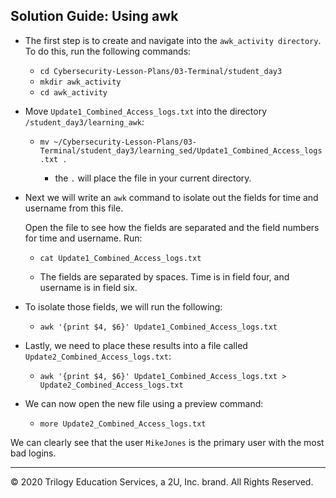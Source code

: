 ## Solution Guide: Using awk

- The first step is to create and navigate into the `awk_activity directory`. To do this, run the following commands:
 
  - `cd Cybersecurity-Lesson-Plans/03-Terminal/student_day3`
  - `mkdir awk_activity`
  - `cd awk_activity`

- Move `Update1_Combined_Access_logs.txt` into the directory `/student_day3/learning_awk`:
     
   - `mv ~/Cybersecurity-Lesson-Plans/03-Terminal/student_day3/learning_sed/Update1_Combined_Access_logs.txt .`

      -  the  `.` will place the file in your current directory.
    
- Next we will write an `awk` command to isolate out the fields for time and username from this file.

  Open the file to see how the fields are separated and the field numbers for time and username. Run: 
    - `cat Update1_Combined_Access_logs.txt`
     
  - The fields are separated by spaces. Time is in field four, and username is in field six.

- To isolate those fields, we will run the following:

  - `awk '{print $4, $6}' Update1_Combined_Access_logs.txt`

- Lastly, we need to place these results into a file called `Update2_Combined_Access_logs.txt`:

  - `awk '{print $4, $6}' Update1_Combined_Access_logs.txt > Update2_Combined_Access_logs.txt`

- We can now open the new file using a preview command:

  - `more Update2_Combined_Access_logs.txt`

We can clearly see that the user  `MikeJones` is the primary user with the most bad logins.

---
© 2020 Trilogy Education Services, a 2U, Inc. brand. All Rights Reserved.


